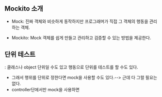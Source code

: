 ## Mockito 소개

- Mock: 진짜 객체와 비슷하게 동작하지만 프로그래머가 직접 그 객체의 행동을 관리하는 객체.

- Mockito: Mock 객체를 쉽게 만들고 관리하고 검증할 수 있는 방법을 제공한다.

## 단위 테스트

: 클래스나 object 단위일 수도 있고 행동으로 단위를 테스트를 할 수도 있다.
  
  - 그래서 행위를 단위로 정한다면 mock을 사용할 수도 있다.--> 근데 다 그럴 필요는 없다.
  - controller단에서만 mock을 사용하면 

